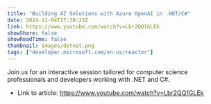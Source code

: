 ```yaml
---
title: "Building AI Solutions with Azure OpenAI in .NET/C#"
date: 2024-11-04T17:30:23Z
link: https://www.youtube.com/watch?v=Lbr2QQ1GLEk
showShare: false
showReadTime: false
thumbnail: images/dotnet.png
tags: ["developer.microsoft.com/en-us/reactor"]
---
```

Join us for an interactive session tailored for computer science professionals and developers working with .NET and C#.

- Link to article: https://www.youtube.com/watch?v=Lbr2QQ1GLEk